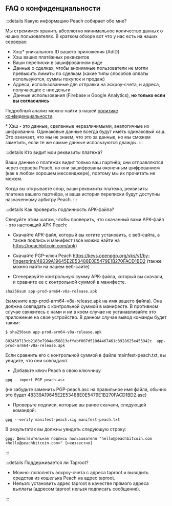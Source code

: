 ## FAQ о конфиденциальности

:::details Какую информацию Peach собирает обо мне?

Мы стремимся хранить абсолютно минимальное количество данных о наших пользователях. В кратком обзоре вот что у нас есть на наших серверах:

- Хэш\* уникального ID вашего приложения (AdID)
- Хэш ваших платёжных реквизитов
- Ваши переписки в зашифрованном виде
- Данные о сделках, чтобы анонимные пользователи не могли превысить лимиты по сделкам (какие типы способов оплаты используются, суммы покупок и продаж)
- Адреса, использованные для отправки на эскроу-счета, и адреса, получающие с них деньги
- Данные использования (Firebase и Google Analytics), **но только если вы согласились**

Подробный анализ можно найти в нашей [политике конфиденциальности](/privacy-policy/).

\* Хэш - это данные, сделанные неразличимыми, аналогичные их шифрованию. Одинаковые данные всегда будут иметь одинаковый хэш. Это означает, что мы не знаем, что это за данные, но мы сможем заметить, если те же самые данные используются дважды.
:::

:::details Кто видит мои реквизиты платежа?

Ваши данные о платежах видит только ваш партнёр; они отправляются через сервера Peach, но они зашифрованы оконечным шифрованием (как в любом хорошем мессенджере), поэтому мы их прочитать не можем.

Когда вы открываете спор, ваши реквизиты платежа, реквизиты платежа вашего партнёра, и ваша история переписки будут доступны назначенному арбитру Peach.
:::

:::details Как проверить подлинность APK-файла?

Следуйте этим шагам, чтобы проверить, что скачанный вами APK-файл - это настоящий APK Peach:

- Скачайте APK-файл, который вы хотите установить, с веб-сайта, а также подпись и манифест (все можно найти на https://peachbitcoin.com/apk)

- Скачайте PGP-ключ Peach https://keys.openpgp.org/vks/v1/by-fingerprint/48339A19645E2E53488E0E5479E1B270FACD1BD2 (также можно найти на нашем веб-сайте)

- Сгенерируйте контрольную сумму APK-файла, который вы скачали, и сравните ее с контрольной суммой в манифесте.
````
sha256sum app-prod-arm64-v8a-release.apk
````
(замените app-prod-arm64-v8a-release.apk на имя вашего файла). Она должна совпадать с контрольной суммой в манифесте. В противном случае свяжитесь с нами и ни в коем случае не устанавливайте это приложение на свое устройство. В данном случае вывод команды будет таким:
```
$ sha256sum app-prod-arm64-v8a-release.apk

802450713cb2183e7904ad58813effabf007d518d4467461c3928625e453942c  app-prod-arm64-v8a-release.apk
```
Если сравнить его с контрольной суммой в файле mainfest-peach.txt, вы увидите, что они совпадают.

- Добавьте ключ Peach в свою ключницу
```
gpg --import PGP-peach.asc
```
(не забудьте заменить PGP-peach.asc на правильное имя файла, обычно это будет 48339A19645E2E53488E0E5479E1B270FACD1BD2.asc)

- Проверьте подписи, которые вы ранее скачали, следующей командой:
```
gpg --verify manifest-peach.sig manifest-peach.txt
``` 

В результатах вы должны увидеть следующую строку:
```
gpg: Действительная подпись пользователя "hello@peachbitcoin.com <hello@peachbitcoin.com>" [неизвестно]
```
:::

:::details Поддерживается ли Taproot?

- Можно: пополнять эскроу-счета с адреса taproot и выводить средства из кошелька Peach на адрес taproot.
- Нельзя: установить адрес taproot в качестве прямого адреса выплаты (адресом taproot нельзя подписать сообщение).

:::

